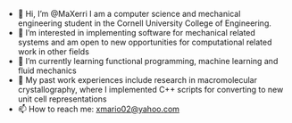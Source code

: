 - 👋 Hi, I’m @MaXerri I am a computer science and mechanical engineering student in the Cornell University College of Engineering. 
- 👀 I’m interested in implementing software for mechanical related systems and am open to new opportunities for computational related work in other fields 
- 🌱 I’m currently learning functional programming, machine learning and fluid mechanics
- 💞️ My past work experiences include research in macromolecular crystallography, where I implemented C++ scripts for converting to new unit cell representations
- 📫 How to reach me: xmario02@yahoo.com

<!---
MaXerri/MaXerri is a ✨ special ✨ repository because its `README.md` (this file) appears on your GitHub profile.
You can click the Preview link to take a look at your changes.
--->
